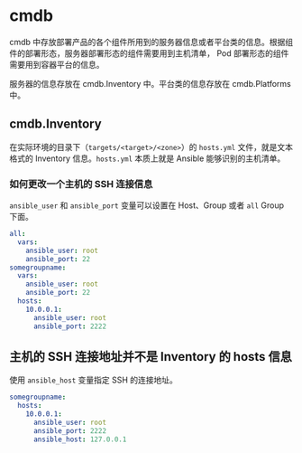 # cmdb

cmdb 中存放部署产品的各个组件所用到的服务器信息或者平台类的信息。根据组件的部署形态，服务器部署形态的组件需要用到主机清单， Pod 部署形态的组件需要用到容器平台的信息。

服务器的信息存放在 cmdb.Inventory 中。平台类的信息存放在 cmdb.Platforms 中。

## cmdb.Inventory

在实际环境的目录下（`targets/<target>/<zone>`）的 `hosts.yml` 文件，就是文本格式的 Inventory 信息。`hosts.yml` 本质上就是 Ansible 能够识别的主机清单。

### 如何更改一个主机的 SSH 连接信息

`ansible_user` 和 `ansible_port` 变量可以设置在 Host、Group 或者 `all` Group 下面。

```yaml
all:
  vars:
    ansible_user: root
    ansible_port: 22
somegroupname:
  vars:
    ansible_user: root
    ansible_port: 22
  hosts:
    10.0.0.1:
      ansible_user: root
      ansible_port: 2222
```

## 主机的 SSH 连接地址并不是 Inventory 的 hosts 信息

使用 `ansible_host` 变量指定 SSH 的连接地址。

```yaml
somegroupname:
  hosts:
    10.0.0.1:
      ansible_user: root
      ansible_port: 2222
      ansible_host: 127.0.0.1
```
